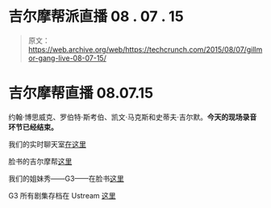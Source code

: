 # 吉尔摩帮派直播 08 . 07 . 15 

> 原文：<https://web.archive.org/web/https://techcrunch.com/2015/08/07/gillmor-gang-live-08-07-15/>

# 吉尔摩帮直播 08.07.15

约翰·博思威克、罗伯特·斯考伯、凯文·马克斯和史蒂夫·吉尔默。**今天的现场录音环节已经结束。**

我们的实时聊天室[在这里](https://web.archive.org/web/20230207060806/http://chat.center/gillmorgang)

脸书的吉尔摩帮[这里](https://web.archive.org/web/20230207060806/http://facebook.com/gillmorgang)

我们的姐妹秀——G3——在脸书[这里](https://web.archive.org/web/20230207060806/http://facebook.com/g3show)

G3 所有剧集存档在 Ustream [这里](https://web.archive.org/web/20230207060806/http://ustream.tv/g3)